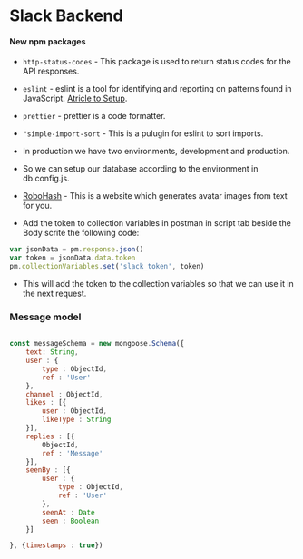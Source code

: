 # Slack Backend

#### New npm packages

- `http-status-codes` - This package is used to return status codes for the API responses.
- `eslint` - eslint is a tool for identifying and reporting on patterns found in JavaScript. [Atricle to Setup](https://medium.com/@sindhujad6/setting-up-eslint-and-prettier-in-a-node-js-project-f2577ee2126f).
- `prettier` - prettier is a code formatter.
- `"simple-import-sort` - This is a pulugin for eslint to sort imports.
- In production we have two environments, development and production.
- So we can setup our database according to the environment in db.config.js.
- [RoboHash](https://robohash.org/) - This is a website which generates avatar images from text for you.

- Add the token to collection variables in postman in script tab beside the Body scrite the following code:

```js
var jsonData = pm.response.json()
var token = jsonData.data.token
pm.collectionVariables.set('slack_token', token)
```

- This will add the token to the collection variables so that we can use it in the next request.


### Message model
```js

const messageSchema = new mongoose.Schema({
    text: String,
    user : {
        type : ObjectId,
        ref : 'User'
    },
    channel : ObjectId,
    likes : [{
        user : ObjectId,
        likeType : String
    }],
    replies : [{
        ObjectId,
        ref : 'Message'
    }],
    seenBy : [{
        user : {
            type : ObjectId,
            ref : 'User'
        },
        seenAt : Date
        seen : Boolean
    }]

}, {timestamps : true})